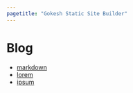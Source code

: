 ```yaml
---
pagetitle: "Gokesh Static Site Builder"
---
```


# Blog

- [markdown](markdown.html)
- [lorem](lorem.html)
- [ipsum](ipsum.html)
